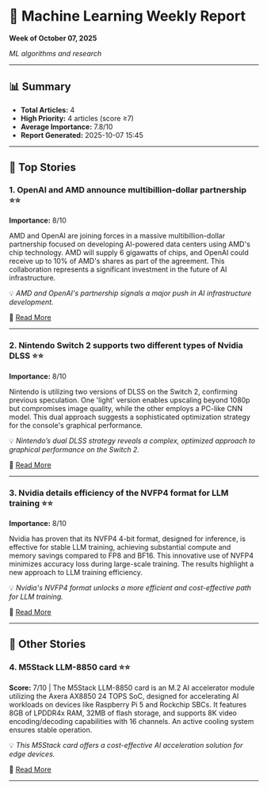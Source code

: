 # 🧠 Machine Learning Weekly Report
**Week of October 07, 2025**

*ML algorithms and research*

---

## 📊 Summary
- **Total Articles:** 4
- **High Priority:** 4 articles (score ≥7)
- **Average Importance:** 7.8/10
- **Report Generated:** 2025-10-07 15:45

---

## 🌟 Top Stories

### 1. OpenAI and AMD announce multibillion-dollar partnership ⭐⭐

**Importance:** 8/10

AMD and OpenAI are joining forces in a massive multibillion-dollar partnership focused on developing AI-powered data centers using AMD's chip technology. AMD will supply 6 gigawatts of chips, and OpenAI could receive up to 10% of AMD's shares as part of the agreement. This collaboration represents a significant investment in the future of AI infrastructure.

💡 *AMD and OpenAI's partnership signals a major push in AI infrastructure development.*

🔗 [Read More](https://www.tomshardware.com/tech-industry/openai-and-amd-announce-multibillion-dollar-partnership-amd-to-supply-6-gigawatts-in-chips-openai-could-get-up-to-10-percent-of-amd-shares-in-return)

---

### 2. Nintendo Switch 2 supports two different types of Nvidia DLSS ⭐⭐

**Importance:** 8/10

Nintendo is utilizing two versions of DLSS on the Switch 2, confirming previous speculation. One 'light' version enables upscaling beyond 1080p but compromises image quality, while the other employs a PC-like CNN model. This dual approach suggests a sophisticated optimization strategy for the console's graphical performance.

💡 *Nintendo’s dual DLSS strategy reveals a complex, optimized approach to graphical performance on the Switch 2.*

🔗 [Read More](https://www.tomshardware.com/video-games/nintendo/nintendo-switch-2-supports-two-different-types-of-nvidia-dlss-a-second-light-version-for-upscaling-beyond-1080p-along-with-the-standard-pc-like-cnn-model)

---

### 3. Nvidia details efficiency of the NVFP4 format for LLM training ⭐⭐

**Importance:** 8/10

Nvidia has proven that its NVFP4 4-bit format, designed for inference, is effective for stable LLM training, achieving substantial compute and memory savings compared to FP8 and BF16. This innovative use of NVFP4 minimizes accuracy loss during large-scale training. The results highlight a new approach to LLM training efficiency.

💡 *Nvidia's NVFP4 format unlocks a more efficient and cost-effective path for LLM training.*

🔗 [Read More](https://www.tomshardware.com/tech-industry/artificial-intelligence/nvidia-details-efficiency-of-the-nvfp4-format-for-llm-training-new-paper-reveals-how-nvfp4-offers-benefits-over-fp8-and-bf16)

---

## 📰 Other Stories

### 4. M5Stack LLM-8850 card ⭐⭐

**Score:** 7/10 | The M5Stack LLM-8850 card is an M.2 AI accelerator module utilizing the Axera AX8850 24 TOPS SoC, designed for accelerating AI workloads on devices like Raspberry Pi 5 and Rockchip SBCs. It features 8GB of LPDDR4x RAM, 32MB of flash storage, and supports 8K video encoding/decoding capabilities with 16 channels.  An active cooling system ensures stable operation.

💡 *This M5Stack card offers a cost-effective AI acceleration solution for edge devices.*

🔗 [Read More](https://www.cnx-software.com/2025/10/03/m5stack-llm-8850-card-an-m-2-m-key-ai-accelerator-module-based-on-axera-ax8850-24-tops-soc/)

---


